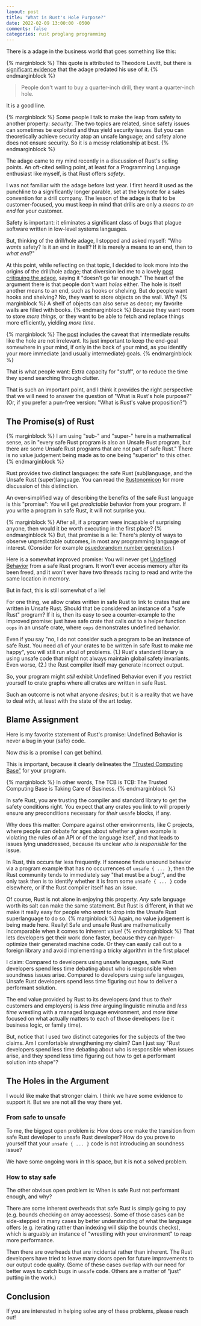 ```yaml
---
layout: post
title: "What is Rust's Hole Purpose?"
date: 2022-02-09 13:00:00 -0500
comments: false
categories: rust proglang programming
---
```

There is a adage in the business world that goes something like this:

{% marginblock %}
This quote is attributed to Theodore Levitt, but there is [significant evidence][quote-investigator] that the
adage predated his use of it.
{% endmarginblock %}

> People don't want to buy a quarter-inch drill, they want a quarter-inch hole.

[quote-investigator]: https://quoteinvestigator.com/2019/03/23/drill/

It is a good line.

{% marginblock %}
Some people I talk to make the leap from safety to another property: *security*.
The two topics are related, since safety issues can sometimes be exploited and thus
yield security issues. But you can theoretically achieve security atop an unsafe language; and safety alone does not ensure security. So it is a messy relationship at best.
{% endmarginblock %}

The adage came to my mind recently in a discussion of Rust's selling points.
An oft-cited selling point, at least for a Programming Language enthusiast like myself, is that Rust offers *safety*.

<!-- more -->

I was not familiar with the adage before last year. I first heard it used as the
punchline to a significantly longer parable, set at the keynote for a sales convention for a drill company.
The lesson of the adage is that to be customer-focused, you
must keep in mind that drills are only a *means to an end* for your customer.

Safety is important: it eliminates a significant class of bugs that
plague software written in low-level systems languages.

But, thinking of the drill/hole adage, I stopped and asked myself: "Who *wants* safety? Is it an end in itself? If it is merely a means to an end, then to *what end*?"

At this point, while reflecting on that topic, I decided to look more into the origins of the drill/hole adage; that diversion led me to a lovely [post critiquing the adage][hole-doesnt-go-far-enough], saying it "doesn't go far enough." The heart of the argument there is that people don't want *holes* either. The hole is itself another means to an end, such as hooks or shelving.
But do people want hooks and shelving? No, they want to store objects on the wall.
Why?
{% marginblock %}
A shelf of objects can also serve as decor; my favorite walls are filled with books.
{% endmarginblock %}
Because they want room to store *more things*, or they want to be able to fetch and replace things more efficiently, yielding *more time*.

[hole-doesnt-go-far-enough]: https://www.websearchsocial.com/why-that-whole-people-dont-want-a-drill-they-want-a-hole-thing-doesnt-go-far-enough/

{% marginblock %}
The [post][hole-doesnt-go-far-enough] includes the caveat that intermediate results
like the hole are not irrelevant. Its just important to keep the end-goal somewhere
in your mind, if only in the back of your mind, as you identify your more immediate (and usually intermediate) goals.
{% endmarginblock %}

That is what people want: Extra capacity for "stuff", or to reduce the time they
spend searching through clutter.

That is such an important point, and I think it provides the right perspective that we will need to answer the question of "What is Rust's hole purpose?" (Or, if you prefer a pun-free version: "What is Rust's value proposition?")

<!-- I do not think this section serves the overall document. Its just filler. So I'm killing it.

## The Pillars

Under "Why Rust?", the language website offers three pillars:

* Performance
* Reliability
* Productivity

We can already see a shift in perspective: "safety" is listed *under* "reliabilty", as a component of that feature.

There is a reason the team is showing all three pillars at once. The underlying
point is that you have to weigh tradeoffs.

Historically, maximizing performance meant that you had to work in a language
like C or C++. That risks sacrificing reliabilty; if you wanted to recover
reliability, you had to spend more time architecting and validating your system
to avoid the safety pitfalls suffered by those languages.

As just-in-time compiler and memory-management technology has improved, managed
languages like Java are narrowing the performance gap when compared with C, *if*
you are willing to accept the garbage-collection overhead (either in time or in
memory usage), and you also need to know how to write code in a manner that
meshes well with your runtime environment so that it will optimize well.

So in either case, if you want to deliver performance, then either reliability
or productivity will suffer.

Rust's claim is that you can get all three. But how?

-->

## The Promise(s) of Rust

{% marginblock %}
I am using "sub-" and "super-" here in a mathematical sense, as in "every safe Rust program is also an Unsafe Rust program, but there are some Unsafe Rust programs that are not part of safe Rust." There is no value judgement being made as to one being "superior" to this other.
{% endmarginblock %}

Rust provides two distinct languages: the safe Rust (sub)language, and the Unsafe Rust (super)language. You can read the [Rustonomicon](https://doc.rust-lang.org/nomicon/meet-safe-and-unsafe.html) for more discussion of this distinction.

An over-simplified way of describing the benefits of the safe Rust language is
this "promise": You will get *predictable* behavior from your program. If you
write a program in safe Rust, it will not surprise you.

{% marginblock %}
After all, if a program were incapable of surprising anyone, then would it be worth
executing in the first place?
{% endmarginblock %}
But, that promise is a lie: There's plenty of ways to observe unpredictable
outcomes, in most any programming language of interest. (Consider for example [psuedorandom number generation][PRNG].)

[PRNG]: https://en.wikipedia.org/wiki/Pseudorandom_number_generator

Here is a somewhat improved promise: You will never get [Undefined Behavior][UB]
from a safe Rust program. It won't ever access memory after its been freed, and
it won't ever have two threads racing to read and write the same location in
memory.

[UB]: https://en.wikipedia.org/wiki/Undefined_behavior

But in fact, this is still somewhat of a lie!

For one thing, we allow crates written in safe Rust to link to crates that are
written in Unsafe Rust. Should that be considered an instance of a "safe Rust"
program? If it is, then its easy to see a counter-example to the improved
promise: just have safe crate that calls out to a helper function `oops` in an
unsafe crate, where `oops` demonstrates undefined behavior.

Even if you say "no, I do not consider such a program to be an instance of safe
Rust. You need *all* of your crates to be written in safe Rust to make me
happy", you will still run afoul of problems. (1.) Rust's standard library is
using unsafe code that might not always maintain global safety invariants. Even
worse, (2.) the Rust compiler itself may generate incorrect output.

So, your program might *still* exhibit Undefined Behavior even if you restrict
yourself to crate graphs where all crates are written in safe Rust.

Such an outcome is not what anyone *desires*; but it is a reality that we have
to deal with, at least with the state of the art today.

<!-- Do I need to say this? Lets see how it looks without this.

Software development is a process of continual refinement, striving towards
idealized goals. Those idealized goals themselves may change over time. Part of
that process is that expecting mistakes to happen, and having plans in place to
correct errors in a timely fashion after they have been detected.
-->

## Blame Assignment

Here is my favorite statement of Rust's promise: Undefined Behavior is never a
bug in your (safe) code.

Now *this* is a promise I can get behind.

This is important, because it clearly delineates the
["Trusted Computing Base"](https://en.wikipedia.org/wiki/Trusted_computing_base)
for your program.

{% marginblock %}
In other words, The TCB is TCB: The Trusted Computing Base is Taking Care of Business.
{% endmarginblock %}

In safe Rust, you are trusting the compiler and standard library to get the
safety conditions right. You expect that any crates you link to will properly
ensure any preconditions necessary for *their* `unsafe` blocks, if any.

Why does this matter: Compare against other environments, like C projects, where
people can debate for ages about whether a given example is violating the rules
of an API or of the language itself, and that leads to issues lying unaddressed,
because its unclear *who is responsible* for the issue.

In Rust, this occurs far less frequently. If someone finds unsound behavior via
a program example that has no occurrences of `unsafe { ... }`, then the Rust
community tends to immediately say "that must be a bug!", and the only task then
is to identify whether it is from some `unsafe { ... }` code elsewhere, or if
the Rust compiler itself has an issue.

Of course, Rust is not alone in enjoying this property. *Any* safe language
worth its salt can make the same statement. But Rust is different, in that we
make it really easy for people who *want* to drop into the Unsafe Rust
superlanguage to do so.
{% marginblock %}
Again, no value judgement is being made here. Really! Safe and unsafe Rust are mathematically incomparable when it comes to inherent value!
{% endmarginblock %}
That lets developers get their work done faster,
because they can hyper-optimize their generated machine code. Or they can
easily call out to a foreign library and avoid implementing a tricky algorithm in the first place!

I claim: Compared to developers using unsafe languages, safe Rust developers
spend less time debating about who is responsible when soundness issues arise.
Compared to developers using safe languages, Unsafe Rust developers spend less
time figuring out how to deliver a performant solution.

The end value provided by Rust to its developers (and thus to *their* customers
and employers) is *less time* arguing linguistic minutia and *less time*
wrestling with a managed language environment, and *more time* focused on what
actually matters to each of those developers (be it business logic, or family
time).

But, notice that I used two distinct categories for the subjects of the two
claims. Am I comfortable strengthening my claim? Can I just say "Rust developers
spend less time debating about who is responsible when issues arise, and they
spend less time figuring out how to get a performant solution into shape"?

## The Holes in the Argument

I would like make that stronger claim. I think we have some evidence to support
it. But we are not all the way there yet.

### From safe to unsafe

To me, the biggest open problem is: How does one make the transition from safe
Rust developer to unsafe Rust developer? How do you prove to yourself that your
`unsafe { ... }` code is not introducing an soundness issue?

We have some ongoing work in this space, but it is not a solved problem.

### How to stay safe

The other obvious open problem is: When is safe Rust not performant enough, and
why?

There are some inherent overheads that safe Rust is simply going to pay (e.g.
bounds checking on array accesses). Some of those cases can be side-stepped in
many cases by better understanding of what the language offers (e.g. iterating
rather than indexing will skip the bounds checks), which is arguably an instance
of "wrestling with your environment" to reap more performance.

Then there are overheads that are incidental rather than inherent. The Rust
developers have tried to leave many doors open for future improvements to our
output code quality. (Some of these cases overlap with our need for better ways
to catch bugs in `unsafe` code. Others are a matter of "just" putting in the
work.)

## Conclusion

If you are interested in helping solve any of these problems, please reach
out!
